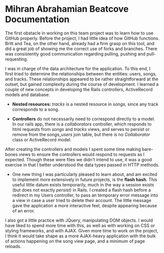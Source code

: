 Mihran Abrahamian
Beatcove Documentation
=========

The first obstacle in working on this team project was to learn how to use GitHub properly. Before the project, I had little idea of how GitHub functions. Britt and Tea, on the other hand, already had a firm grasp on this tool, and did a great job of showing me the correct use of forks and branches. There was consistently good communication regarding pulling, pushing and pull-requesting.

I was in charge of the data architecture for the application. To this end, I first tried to determine the relationships between the entities: users, songs, and tracks. 
These relationships appeared to be rather straightforward at the outset, but gained complexity during the course of development. I learned a couple of new concepts in developing the Rails controllers, ActiveRecord models and database:

* **Nested resources:** *tracks* is a nested resource in *songs*, since any track corresponds to a song. 

* **Controllers** do not necessarily need to correspond directly to a model. In our rails app, there is a *collaborators* controller, which responds to html requests from *songs* and *tracks* views, and serves to persist or remove from the *songs_users* join table, but there is no *Collaborator* class or ActiveRecord model. 

After creating the controllers and models I spent some time making bare-bones views to ensure the controllers would respond to requests as I expected. Though these were files we didn't intend to use, it was a good exercise in that I better understood the data types passed in HTTP methods.

* One new thing I was particularly pleased to learn about, and am excited to implement more extensively in future projects, is the **flash hash**. This useful little datum exists temporarily, much in the way a session exists (but does not exactly *persist*) in Rails. I created a flash hash before a redirect in my Users controller, to pass an temporary error message into a view in case a user tried to delete their account. The little message gave the application a more interactive feel, despite appearing because of an error.

I also got a little practice with JQuery, manipulating DOM objects. I would have liked to spend more time with this, as well as with working on CSS or styling frameworks, and with AJAX. Given more time to work on the project, I think it would take shape as a more AJAX-heavy application with the bulk of actions happening on the song view page, and a minimum of page reloads.